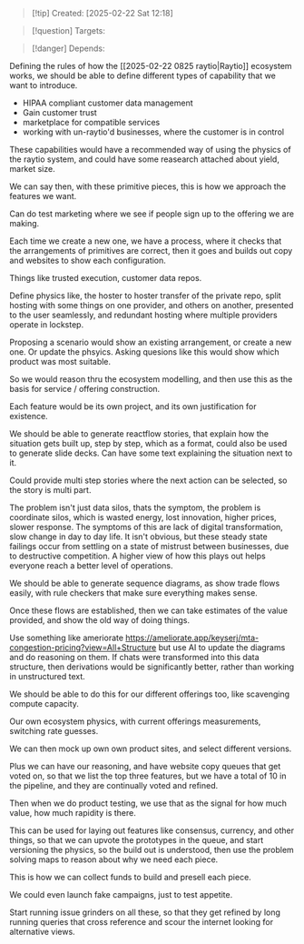 
>[!tip] Created: [2025-02-22 Sat 12:18]

>[!question] Targets: 

>[!danger] Depends: 

Defining the rules of how the [[2025-02-22 0825 raytio|Raytio]] ecosystem works, we should be able to define different types of capability that we want to introduce.

- HIPAA compliant customer data management
- Gain customer trust
- marketplace for compatible services
- working with un-raytio'd businesses, where the customer is in control

These capabilities would have a recommended way of using the physics of the raytio system, and could have some reasearch attached about yield, market size.

We can say then, with these primitive pieces, this is how we approach the features we want.

Can do test marketing where we see if people sign up to the offering we are making.

Each time we create a new one, we have a process, where it checks that the arrangements of primitives are correct, then it goes and builds out copy and websites to show each configuration.

Things like trusted execution, customer data repos.

Define physics like, the hoster to hoster transfer of the private repo, split hosting with some things on one provider, and others on another, presented to the user seamlessly, and redundant hosting where multiple providers operate in lockstep.

Proposing a scenario would show an existing arrangement, or create a new one.  Or update the phsyics.  Asking quesions like this would show which product was most suitable.

So we would reason thru the ecosystem modelling, and then use this as the basis for service / offering construction.

Each feature would be its own project, and its own justification for existence.

We should be able to generate reactflow stories, that explain how the situation gets built up, step by step, which as a format, could also be used to generate slide decks.
Can have some text explaining the situation next to it.

Could provide multi step stories where the next action can be selected, so the story is multi part.

The problem isn't just data silos, thats the symptom, the problem is coordinate silos, which is wasted energy, lost innovation, higher prices, slower response.  The symptoms of this are lack of digital transformation, slow change in day to day life.  It isn't obvious, but these steady state failings occur from settling on a state of mistrust between businesses, due to destructive competition.  A higher view of how this plays out helps everyone reach a better level of operations.

We should be able to generate sequence diagrams, as show trade flows easily, with rule checkers that make sure everything makes sense.

Once these flows are established, then we can take estimates of the value provided, and show the old way of doing things.

Use something like ameriorate https://ameliorate.app/keyserj/mta-congestion-pricing?view=All+Structure but use AI to update the diagrams and do reasoning on them.  If chats were transformed into this data structure, then derivations would be significantly better, rather than working in unstructured text.

We should be able to do this for our different offerings too, like scavenging compute capacity.

Our own ecosystem physics, with current offerings measurements, switching rate guesses.

We can then mock up own own product sites, and select different versions.

Plus we can have our reasoning, and have website copy queues that get voted on, so that we list the top three features, but we have a total of 10 in the pipeline, and they are continually voted and refined.

Then when we do product testing, we use that as the signal for how much value, how much rapidity is there.

This can be used for laying out features like consensus, currency, and other things, so that we can upvote the prototypes in the queue, and start versioning the physics, so the build out is understood, then use the problem solving maps to reason about why we need each piece.

This is how we can collect funds to build and presell each piece.

We could even launch fake campaigns, just to test appetite.  

Start running issue grinders on all these, so that they get refined by long running queries that cross reference and scour the internet looking for alternative views.